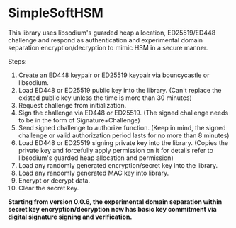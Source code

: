 # SimpleSoftHSM
This library uses libsodium's guarded heap allocation, ED25519/ED448 challenge and respond as authentication and experimental domain separation encryption/decryption to mimic HSM in a secure manner.

Steps:
1. Create an ED448 keypair or ED25519 keypair via bouncycastle or libsodium.
2. Load ED448 or ED25519 public key into the library. (Can't replace the existed public key unless the time is more than 30 minutes)
3. Request challenge from initialization.
4. Sign the challenge via ED448 or ED25519. (The signed challenge needs to be in the form of Signature+Challenge)
5. Send signed challenge to authorize function. (Keep in mind, the signed challenge or valid authorization period lasts for no more than 8 minutes)
6. Load ED448 or ED25519 signing private key into the library. (Copies the private key and forcefully apply permission on it for details refer to libsodium's guarded heap allocation and permission)
7. Load any randomly generated encryption/secret key into the library.
8. Load any randomly generated MAC key into library.
9. Encrypt or decrypt data. 
10. Clear the secret key.

**Starting from version 0.0.6, the experimental domain separation within secret key encryption/decryption now has basic key commitment via digital signature signing and verification.**
